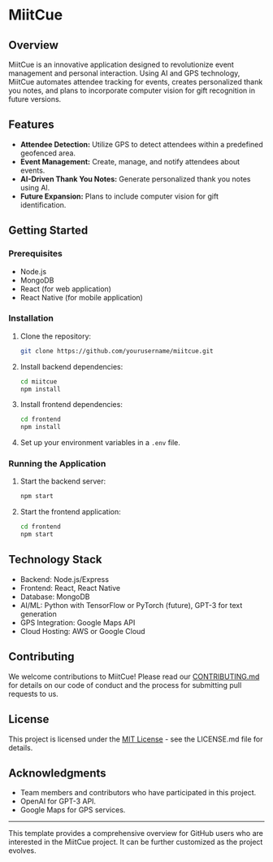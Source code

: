 # MiitCue

## Overview
MiitCue is an innovative application designed to revolutionize event management and personal interaction. Using AI and GPS technology, MiitCue automates attendee tracking for events, creates personalized thank you notes, and plans to incorporate computer vision for gift recognition in future versions.

## Features
- **Attendee Detection:** Utilize GPS to detect attendees within a predefined geofenced area.
- **Event Management:** Create, manage, and notify attendees about events.
- **AI-Driven Thank You Notes:** Generate personalized thank you notes using AI.
- **Future Expansion:** Plans to include computer vision for gift identification.

## Getting Started

### Prerequisites
- Node.js
- MongoDB
- React (for web application)
- React Native (for mobile application)

### Installation
1. Clone the repository:
   ```bash
   git clone https://github.com/yourusername/miitcue.git
   ```
2. Install backend dependencies:
   ```bash
   cd miitcue
   npm install
   ```
3. Install frontend dependencies:
   ```bash
   cd frontend
   npm install
   ```
4. Set up your environment variables in a `.env` file.

### Running the Application
1. Start the backend server:
   ```bash
   npm start
   ```
2. Start the frontend application:
   ```bash
   cd frontend
   npm start
   ```

## Technology Stack
- Backend: Node.js/Express
- Frontend: React, React Native
- Database: MongoDB
- AI/ML: Python with TensorFlow or PyTorch (future), GPT-3 for text generation
- GPS Integration: Google Maps API
- Cloud Hosting: AWS or Google Cloud

## Contributing
We welcome contributions to MiitCue! Please read our [CONTRIBUTING.md](CONTRIBUTING.md) for details on our code of conduct and the process for submitting pull requests to us.

## License
This project is licensed under the [MIT License](LICENSE.md) - see the LICENSE.md file for details.

## Acknowledgments
- Team members and contributors who have participated in this project.
- OpenAI for GPT-3 API.
- Google Maps for GPS services.

---

This template provides a comprehensive overview for GitHub users who are interested in the MiitCue project. It can be further customized as the project evolves.
